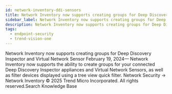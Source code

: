 ```yaml
---
id: network-inventory-ddi-sensors
title: Network Inventory now supports creating groups for Deep Discovery Inspector and Virtual Network Sensor
sidebar_label: Network Inventory now supports creating groups for Deep Discovery Inspector and Virtual Network Sensor
description: Network Inventory now supports creating groups for Deep Discovery Inspector and Virtual Network Sensor
tags:
  - endpoint-security
  - trend-vision-one
---
```


 Network Inventory now supports creating groups for Deep Discovery Inspector and Virtual Network Sensor February 19, 2024— Network Inventory now supports the ability to create groups for your connected Deep Discovery Inspector appliances and Virtual Network Sensors, as well as filter devices displayed using a tree view quick filter. Network Security → Network Inventory © 2025 Trend Micro Incorporated. All rights reserved.Search Knowledge Base